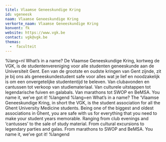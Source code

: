 ```yaml
---
titel: Vlaamse Geneeskundige Kring
id: vgeneesk
naam: Vlaamse Geneeskundige Kring
verkorte_naam: Vlaamse Geneeskundige Kring
konvent: fk
website: https://www.vgk.be
contact: vgk@vgk.be
themas:
  -  faculteit
---
```

%lang=nl What’s in a name? De Vlaamse Geneeskundige Kring, kortweg de VGK, is de studentenvereniging voor alle studenten geneeskunde aan de Universiteit Gent. Een van de grootste en oudste kringen van Gent zijnde, zit je bij ons als geneeskundestudent safe voor alles wat je lief en noodzakelijk is om een onvergetelijke studententijd te beleven. Van clubavonden en cantussen tot verkoop van studiemateriaal. Van culturele uitstappen tot legendarische fuiven en galabals. Van marathons tot SWOP en BeMSA. You name it, we’ve got it! %langend %lang=en What’s in a name? The ‘Vlaamse Geneeskundige Kring, in short the VGK, is the student association for all the Ghent University Medicine students. Being one of the biggest and oldest associations in Ghent, you are safe with us for everything that you need to make your student years memorable. Ranging from club evenings and ‘cantusses’ to the sale of study material. From cultural excursions to legendary parties and galas. From marathons to SWOP and BeMSA. You name it, we’ve got it! %langend
